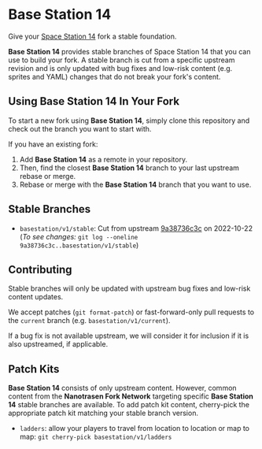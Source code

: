 # Base Station 14

Give your [Space Station 14](https://github.com/space-wizards/space-station-14) fork a stable foundation.

**Base Station 14** provides stable branches of Space Station 14 that you can use to build your fork.
A stable branch is cut from a specific upstream revision and is only updated with bug fixes and low-risk content (e.g. sprites and YAML) changes that do not break your fork's content.

## Using Base Station 14 In Your Fork
To start a new fork using **Base Station 14**, simply clone this repository and check out the branch you want to start with.

If you have an existing fork:

1. Add **Base Station 14** as a remote in your repository.
2. Then, find the closest **Base Station 14** branch to your last upstream rebase or merge.
3. Rebase or merge with the **Base Station 14** branch that you want to use.

## Stable Branches

- `basestation/v1/stable`: Cut from upstream [9a38736c3c](https://github.com/space-wizards/space-station-14/commit/9a38736c3c) on 2022-10-22 (*To see changes:* `git log --oneline 9a38736c3c..basestation/v1/stable`)

## Contributing
Stable branches will only be updated with upstream bug fixes and low-risk content updates.

We accept patches (`git format-patch`) or fast-forward-only pull requests to the `current` branch (e.g. `basestation/v1/current`).

If a bug fix is not available upstream, we will consider it for inclusion if it is also upstreamed, if applicable.

## Patch Kits
**Base Station 14** consists of only upstream content.
However, common content from the **Nanotrasen Fork Network** targeting specific **Base Station 14** stable branches are available.
To add patch kit content, cherry-pick the appropriate patch kit matching your stable branch version.

- `ladders`: allow your players to travel from location to location or map to map: `git cherry-pick basestation/v1/ladders`
